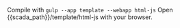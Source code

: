 Compile with `gulp --app template --webapp html-js`
Open {{scada_path}}/template/html-js with your browser. 
